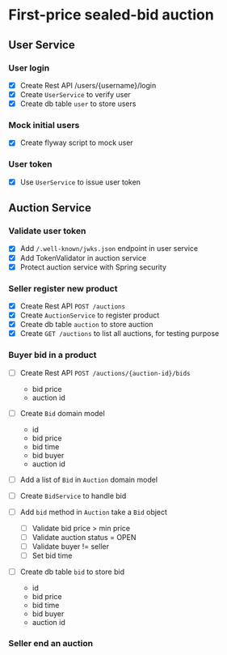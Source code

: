 # First-price sealed-bid auction

## User Service

### User login

- [x] Create Rest API /users/{username}/login
- [x] Create `UserService` to verify user
- [x] Create db table `user` to store users

### Mock initial users

- [x] Create flyway script to mock user

### User token

- [x] Use `UserService` to issue user token

## Auction Service

### Validate user token

- [x] Add `/.well-known/jwks.json` endpoint in user service
- [x] Add TokenValidator in auction service
- [x] Protect auction service with Spring security

### Seller register new product

- [x] Create Rest API `POST /auctions`
- [x] Create `AuctionService` to register product
- [x] Create db table `auction` to store auction
- [x] Create `GET /auctions` to list all auctions, for testing purpose

### Buyer bid in a product

- [ ] Create Rest API `POST /auctions/{auction-id}/bids`
    - bid price
    - auction id

- [ ] Create `Bid` domain model
    - id
    - bid price
    - bid time
    - bid buyer
    - auction id

- [ ] Add a list of `Bid` in `Auction` domain model

- [ ] Create `BidService` to handle bid

- [ ] Add `bid` method in `Auction` take a `Bid` object
    - [ ] Validate bid price > min price
    - [ ] Validate auction status = OPEN
    - [ ] Validate buyer != seller
    - [ ] Set bid time

- [ ] Create db table `bid` to store bid
    - id
    - bid price
    - bid time
    - bid buyer
    - auction id

### Seller end an auction

